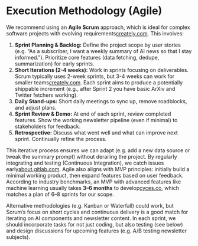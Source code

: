 # Execution Methodology (Agile)

We recommend using an **Agile Scrum** approach, which is ideal for complex software projects with evolving requirements[creately.com](https://creately.com/blog/project-management/what-is-scrum-methodology-scrum-process/#:~:text=Scrum%20is%20an%20agile%20project,4%20week%20sprints). This involves:

1. **Sprint Planning & Backlog:** Define the project scope by user stories (e.g. “As a subscriber, I want a weekly summary of AI news so that I stay informed.”). Prioritize core features (data fetching, dedupe, summarization) for early sprints.
2. **Short Iterations (2-4 weeks):** Work in sprints focusing on deliverables. Scrum typically uses 2-week sprints, but 3-4 weeks can work for smaller teams[creately.com](https://creately.com/blog/project-management/what-is-scrum-methodology-scrum-process/#:~:text=Scrum%20is%20an%20agile%20project,4%20week%20sprints). Each sprint aims to produce a potentially shippable increment (e.g., after Sprint 2 you have basic ArXiv and Twitter fetchers working).
3. **Daily Stand-ups:** Short daily meetings to sync up, remove roadblocks, and adjust plans.
4. **Sprint Review & Demo:** At end of each sprint, review completed features. Show the working newsletter pipeline (even if minimal) to stakeholders for feedback.
5. **Retrospective:** Discuss what went well and what can improve next sprint. Continually refine the process.

This iterative process ensures we can adapt (e.g. add a new data source or tweak the summary prompt) without derailing the project. By regularly integrating and testing (Continuous Integration), we catch issues early[about.gitlab.com](https://about.gitlab.com/topics/ci-cd/continuous-integration-best-practices/#:~:text=CI%20best%20practice%3A%20Commit%20early%2C,commit%20often). Agile also aligns with MVP principles: initially build a minimal working product, then expand features based on user feedback. According to industry benchmarks, an MVP with advanced features like machine learning usually takes **3–6 months** to develop[cyces.co](https://cyces.co/blog/mvp-ideal-timeline#:~:text=Three%20to%20six%20months%3A), which matches a plan of 6–8 sprints for our scope.

Alternative methodologies (e.g. Kanban or Waterfall) could work, but Scrum’s focus on short cycles and continuous delivery is a good match for iterating on AI components and newsletter content. In each sprint, we should incorporate tasks for not just coding, but also testing (see below) and design discussions for upcoming features (e.g. A/B testing newsletter subjects).